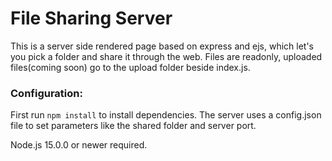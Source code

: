 # File Sharing Server

This is a server side rendered page based on express and ejs, which let's you pick a folder and share it through the web.
Files are readonly, uploaded files(coming soon) go to the upload folder beside index.js.

### Configuration:
First run `npm install` to install dependencies.
The server uses a config.json file to set parameters like the shared folder and server port.

Node.js 15.0.0 or newer required.